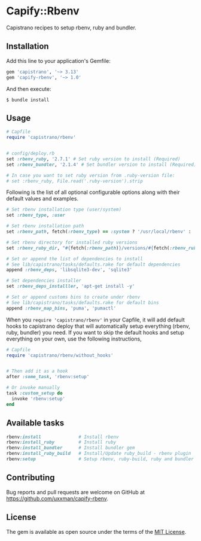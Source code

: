 # Capify::Rbenv

Capistrano recipes to setup rbenv, ruby and bundler.

## Installation

Add this line to your application's Gemfile:

```ruby
gem 'capistrano', '~> 3.13'
gem 'capify-rbenv', '~> 1.0'
```

And then execute:

```shell
$ bundle install
```

## Usage

```ruby
# Capfile
require 'capistrano/rbenv'


# config/deploy.rb
set :rbenv_ruby, '2.7.1' # Set ruby version to install (Required)
set :rbenv_bundler, '2.1.4' # Set bundler version to install (Required)

# In case you want to set ruby version from .ruby-version file:
# set :rbenv_ruby, File.read('.ruby-version').strip
```

Following is the list of all optional configurable options along with their default values and examples.

```ruby
# Set rbenv installation type (user/system)
set :rbenv_type, :user

# Set rbenv installation path
set :rbenv_path, fetch(:rbenv_type) == :system ? '/usr/local/rbenv' : '$HOME/.rbenv'

# Set rbenv directory for installed ruby versions
set :rbenv_ruby_dir, "#{fetch(:rbenv_path)}/versions/#{fetch(:rbenv_ruby)}"

# Set or append the list of dependencies to install
# See lib/capistrano/tasks/defaults.rake for default dependencies
append :rbenv_deps, 'libsqlite3-dev', 'sqlite3'

# Set dependencies installer
set :rbenv_deps_installler, 'apt-get install -y'

# Set or append customs bins to create under rbenv
# See lib/capistrano/tasks/defaults.rake for default bins
append :rbenv_map_bins, 'puma', 'pumactl'
```

When you `require 'capistrano/rbenv'` in your Capfile, it will add default hooks to capistrano deploy that will automatically setup everything (rbenv, ruby, bundler) you need. If you want to skip the default hooks and setup everything on your own, use the following instructions,

```ruby
# Capfile
require 'capistrano/rbenv/without_hooks'


# Then add it as a hook
after :some_task, 'rbenv:setup'

# Or invoke manually
task :custom_setup do
  invoke 'rbenv:setup'
end
```

## Available tasks

```ruby
rbenv:install              # Install rbenv
rbenv:install_ruby         # Install ruby
rbenv:install_bundler      # Install bundler gem
rbenv:install_ruby_build   # Install/Update ruby_build - rbenv plugin
rbenv:setup                # Setup rbenv, ruby-build, ruby and bundler
```

## Contributing

Bug reports and pull requests are welcome on GitHub at https://github.com/uxxman/capify-rbenv.


## License

The gem is available as open source under the terms of the [MIT License](https://opensource.org/licenses/MIT).
